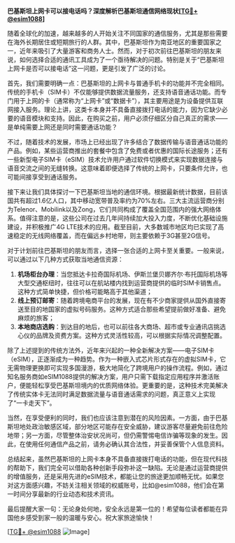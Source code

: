 **巴基斯坦上网卡可以接电话吗？深度解析巴基斯坦通信网络现状[[TG💪+ @esim1088](https://t.me/s/esim1088)]**

随着全球化的加速，越来越多的人开始关注不同国家的通信服务，尤其是那些需要在海外长期居住或短期旅行的人群。其中，巴基斯坦作为南亚地区的重要国家之一，近年来吸引了大量游客和商务人士。然而，对于初次前往巴基斯坦的朋友来说，如何选择合适的通讯工具成为了一个亟待解决的问题。特别是关于“巴基斯坦上网卡是否可以接电话”这一问题，更是引发了广泛的讨论。

首先，我们需要明确一点：巴基斯坦的上网卡与普通手机卡的功能并不完全相同。传统的手机卡（SIM卡）不仅能够提供数据流量服务，还支持语音通话功能。而专门用于上网的卡（通常称为“上网卡”或“数据卡”），其主要用途是为设备提供互联网接入服务。理论上讲，这类卡本身并不具备直接拨打电话的能力，因为它缺少必要的语音模块和支持。因此，在购买之前，用户必须仔细区分自己真正的需求——是单纯需要上网还是同时需要通话功能？

不过，随着技术的发展，市场上已经出现了许多结合了数据传输与语音通话功能的产品。例如，某些运营商推出的套餐中包含了免费或者优惠的国际长途服务；还有一些新型电子SIM卡（eSIM）技术允许用户通过软件切换模式来实现数据连接与语音交流之间的无缝转换。这意味着即便选择了传统的上网卡，只要条件允许，也可能间接享受到通话服务。

接下来让我们具体探讨一下巴基斯坦当地的通信环境。根据最新统计数据，目前该国共有超过1.6亿人口，其中移动宽带普及率约为70%左右。三大主流运营商分别为Telenor、Mobilink以及Zong，它们共同构成了覆盖全国范围内的强大网络体系。值得注意的是，这些公司在过去几年间持续加大投入力度，不断优化基础设施建设，并积极推广4G LTE技术的应用。截至目前，大多数城市地区均已实现了高速稳定的无线网络覆盖，而在偏远乡村地带，则主要依赖于3G甚至2G信号。

对于计划前往巴基斯坦的朋友而言，选择一张合适的上网卡至关重要。一般来说，可以通过以下几种方式获取当地通信资源：
1. **机场柜台办理**：当您抵达卡拉奇国际机场、伊斯兰堡贝娜齐尔·布托国际机场等大型交通枢纽时，往往可以在航站楼内找到运营商提供的临时SIM卡销售点。这种方式简单快捷，但价格可能略高于其他渠道；
2. **线上预订邮寄**：随着跨境电商平台的发展，现在有不少商家提供从国外直接寄送至目的地国家的虚拟号码服务。这种方式适合那些希望提前做好准备、避免麻烦的旅客；
3. **本地商店选购**：到达目的地后，也可以前往各大商场、超市或专业通讯店挑选心仪的品牌及资费方案。这种方式灵活性较高，可以根据实际情况调整配置。

除了上述提到的传统方法外，近年来兴起的一种全新解决方案——电子SIM卡（eSIM），正逐渐成为一种趋势。作为一种嵌入式芯片形式存在的虚拟SIM卡，它无需物理更换即可实现多国漫游，极大地简化了跨境用户的操作流程。例如，通过知名服务商如eSIM1088提供的解决方案，用户只需下载指定应用程序并激活账户，便能轻松享受巴基斯坦境内的优质网络体验。更重要的是，这种技术完美解决了传统实体卡无法同时满足数据流量与语音通话需求的问题，真正意义上实现了“一卡走天下”。

当然，在享受便利的同时，我们也应该注意到潜在的风险因素。一方面，由于巴基斯坦地处政治敏感区域，部分地区可能存在安全威胁，建议游客尽量避免前往危险地带；另一方面，尽管整体治安状况尚可，但仍需警惕电信诈骗等现象的发生。因此，在使用任何通信产品之前，请务必确认其合法性，并妥善保管个人信息资料。

总结起来，虽然巴基斯坦的上网卡本身不具备直接拨打电话的功能，但在现代科技的帮助下，我们完全可以借助各种创新手段弥补这一缺陷。无论是通过运营商提供的增值服务，还是采用先进的eSIM技术，都能让您的旅途更加顺畅无忧。如果您对这方面感兴趣，不妨关注相关领域的权威账号，比如@esim1088，他们会在第一时间分享最新的行业动态和技术资讯。

最后提醒大家一句：无论身处何地，安全永远是第一位的！希望每位读者都能在异国他乡感受到家一般的温暖与安心。祝大家旅途愉快！

[[TG💪+ @esim1088](https://t.me/s/esim1088) ![Image](https://i.postimg.cc/4NQfJmqS/Snipaste-2025-05-13-00-14-12.png)]